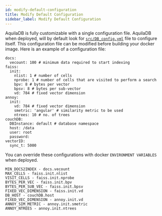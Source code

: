 ```yaml
---
id: modify-default-configuration
title: Modify Default Configuration
sidebar_label: Modify Default Configuration
---
```

AquilaDB is fully customizable with a single configuration file. AquilaDB when deployed, will by default look for [`src/DB_config.yml`](https://github.com/a-mma/AquilaDB/blob/develop/src/DB_config.yml) file to configure itself. This configuration file can be modified before building your docker image. Here is an example of a configuration file:

```
docs:
  vecount: 100 # minimum data required to start indexing
faiss:
  init:
    nlist: 1 # number of cells 
    nprobe: 1 # number of cells that are visited to perform a search
    bpv: 8 # bytes per vector
    bpsv: 8 # bytes per sub-vector
    vd: 784 # fixed vector dimension
annoy:
  init:
    vd: 784 # fixed vector dimension
    smetric: 'angular' # similarity metric to be used
    ntrees: 10 # no. of trees
couchDB:
  DBInstance: default # database namespace
  host: /data
  user: root
  password: 
vectorID:
  sync_t: 5000
```

You can override these configurations with docker `ENVIRONMENT VARIABLES` when deployed.

```
MIN_DOCS2INDEX - docs.vecount
MAX_CELLS - faiss.init.nlist
VISIT_CELLS - faiss.init.nprobe
BYTES_PER_VEC - faiss.init.bpv
BYTES_PER_SUB_VEC - faiss.init.bpsv
FIXED_VEC_DIMENSION - faiss.init.vd
DB_HOST - couchDB.host
FIXED_VEC_DIMENSION - annoy.init.vd
ANNOY_SIM_METRIC - annoy.init.smetric
ANNOY_NTREES - annoy.init.ntrees
```
